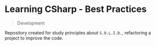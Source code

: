 # Learning CSharp - Best Practices

> Development

Repository created for study principles about `S.O.L.I.D.`, refactoring a project to improve the code.

